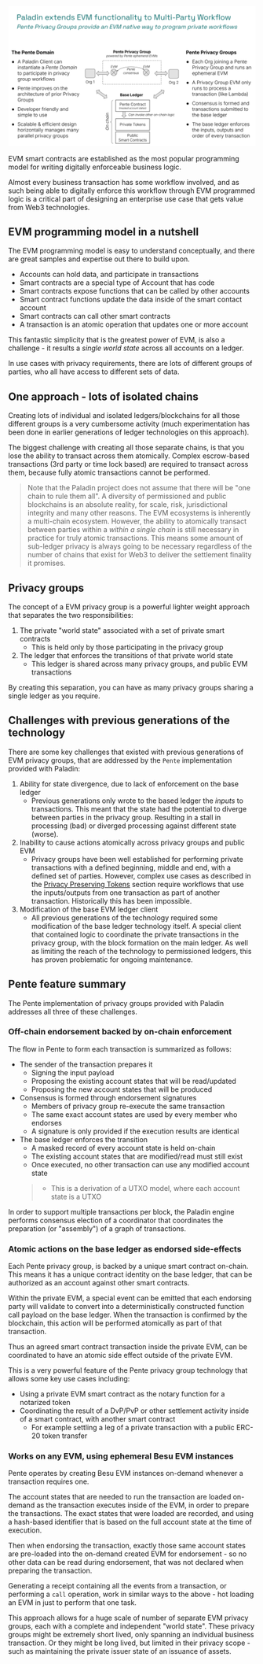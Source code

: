 ![Private EVM - Pente](../images/private_evm_pente.svg)

EVM smart contracts are established as the most popular programming model for writing digitally enforceable business logic.

Almost every business transaction has some workflow involved, and as such being able to digitally enforce this workflow through EVM programmed logic is a critical part of designing an enterprise use case that gets value from Web3 technologies.

## EVM programming model in a nutshell

The EVM programming model is easy to understand conceptually, and there are great samples and expertise out there to build upon.

- Accounts can hold data, and participate in transactions
- Smart contracts are a special type of Account that has code
- Smart contracts expose functions that can be called by other accounts
- Smart contract functions update the data inside of the smart contact account
- Smart contracts can call other smart contracts
- A transaction is an atomic operation that updates one or more account

This fantastic simplicity that is the greatest power of EVM, is also a challenge - it results a _single world state_ across all accounts on a ledger.

In use cases with privacy requirements, there are lots of different groups of parties, who all have access to different sets of data.

## One approach - lots of isolated chains

Creating lots of individual and isolated ledgers/blockchains for all those different groups is a very cumbersome activity (much experimentation has been done in earlier generations of ledger technologies on this approach).

The biggest challenge with creating all those separate chains, is that you lose the ability to transact across them atomically. Complex escrow-based transactions (3rd party or time lock based) are required to transact across them, because fully atomic transactions cannot be performed.

> Note that the Paladin project does not assume that there will be "one chain to rule them all". A diversity of permissioned and public blockchains is an absolute reality, for scale, risk, jurisdictional integrity and many other reasons. The EVM ecosystems is inherently a multi-chain ecosystem. However, the ability to atomically transact between parties within a _within a single chain_ is still necessary in practice for truly atomic transactions. This means some amount of sub-ledger privacy is always going to be necessary regardless of the number of chains that exist for Web3 to deliver the settlement finality it promises.

## Privacy groups

The concept of a EVM privacy group is a powerful lighter weight approach that separates the two responsibilities:

1. The private "world state" associated with a set of private smart contracts
    - This is held only by those participating in the privacy group
2. The ledger that enforces the transitions of that private world state
    - This ledger is shared across many privacy groups, and public EVM transactions

By creating this separation, you can have as many privacy groups sharing a single ledger as you require.

## Challenges with previous generations of the technology

There are some key challenges that existed with previous generations of EVM privacy groups, that are addressed by the `Pente` implementation provided with Paladin:

1. Ability for state divergence, due to lack of enforcement on the base ledger
    - Previous generations only wrote to the based ledger the _inputs_ to transactions. This meant that the state had the potential to diverge between parties in the privacy group. Resulting in a stall in processing (bad) or diverged processing against different state (worse).
2. Inability to cause actions atomically across privacy groups and public EVM
    - Privacy groups have been well established for performing private transactions with a defined beginning, middle and end, with a defined set of parties. However, complex use cases as described in the [Privacy Preserving Tokens](./tokens) section require workflows that use the inputs/outputs from one transaction as part of another transaction. Historically this has been impossible.
3. Modification of the base EVM ledger client
    - All previous generations of the technology required some modification of the base ledger technology itself. A special client that contained logic to coordinate the private transactions in the privacy group, with the block formation on the main ledger. As well as limiting the reach of the technology to permissioned ledgers, this has proven problematic for ongoing maintenance.

## Pente feature summary

The Pente implementation of privacy groups provided with Paladin addresses all three of these challenges.

### Off-chain endorsement backed by on-chain enforcement

The flow in Pente to form each transaction is summarized as follows:

- The sender of the transaction prepares it
    - Signing the input payload
    - Proposing the existing account states that will be read/updated
    - Proposing the new account states that will be produced
- Consensus is formed through endorsement signatures
    - Members of privacy group re-execute the same transaction
    - The same exact account states are used by every member who endorses
    - A signature is only provided if the execution results are identical
- The base ledger enforces the transition
    - A masked record of every account state is held on-chain
    - The existing account states that are modified/read must still exist
    - Once executed, no other transaction can use any modified account state
    > - This is a derivation of a UTXO model, where each account state is a UTXO

In order to support multiple transactions per block, the Paladin engine performs consensus election of a coordinator that coordinates the preparation (or "assembly") of a graph of transactions.

### Atomic actions on the base ledger as endorsed side-effects

Each Pente privacy group, is backed by a unique smart contract on-chain. This means it has a unique contract identity on the base ledger, that can be authorized as an account against other smart contracts.

Within the private EVM, a special event can be emitted that each endorsing party will validate to convert into a deterministically constructed function call payload on the base ledger. When the transaction is confirmed by the blockchain, this action will be performed atomically as part of that transaction.

Thus an agreed smart contract transaction inside the private EVM, can be coordinated to have an atomic side effect outside of the private EVM.

This is a very powerful feature of the Pente privacy group technology that allows some key use cases including:

- Using a private EVM smart contract as the notary function for a notarized token
- Coordinating the result of a DvP/PvP or other settlement activity inside of a smart contract, with another smart contract
    - For example settling a leg of a private transaction with a public ERC-20 token transfer

### Works on any EVM, using ephemeral Besu EVM instances

Pente operates by creating Besu EVM instances on-demand whenever a transaction requires one.

The account states that are needed to run the transaction are loaded on-demand as the transaction executes inside of the EVM, in order to prepare the transactions. The exact states that were loaded are recorded, and using a hash-based identifier that is based on the full account state at the time of execution.

Then when endorsing the transaction, exactly those same account states are pre-loaded into the on-demand created EVM for endorsement - so no other data can be read during endorsement, that was not declared when preparing the transaction.

Generating a receipt containing all the events from a transaction, or performing a `call` operation, work in similar ways to the above - hot loading an EVM in just to perform that one task.

This approach allows for a huge scale of number of separate EVM privacy groups, each with a complete and independent "world state". These privacy groups might be extremely short lived, only spanning an individual business transaction. Or they might be long lived, but limited in their privacy scope - such as maintaining the private issuer state of an issuance of assets.

